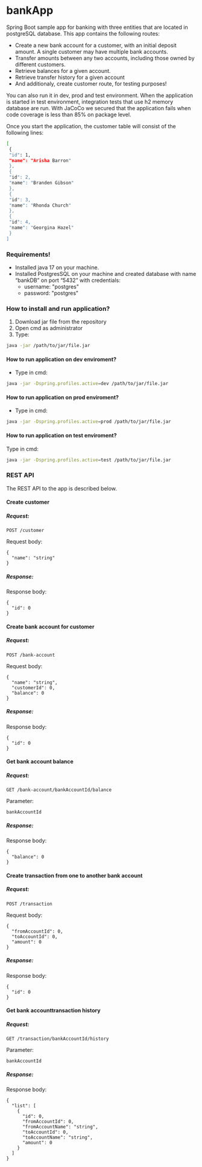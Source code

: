 # bankApp

Spring Boot sample app for banking with three entities that are located in postgreSQL database. This app contains the following routes:
* Create a new bank account for a customer, with an initial deposit amount. A
single customer may have multiple bank accounts.
* Transfer amounts between any two accounts, including those owned by
different customers.
* Retrieve balances for a given account.
* Retrieve transfer history for a given account
* And additionaly, create customer route, for testing purposes!

You can also run it in dev, prod and test environment. When the application is started in test environment, integration tests that use h2 memory database are run. With JaCoCo we secured that the application fails when code coverage is less than 85% on package level.

Once you start the application, the customer table will consist of the following lines:  
```bash
[
 {
 "id": 1,
 "name": "Arisha Barron"
 },
 {
 "id": 2,
 "name": "Branden Gibson"
 },
 {
 "id": 3,
 "name": "Rhonda Church"
 },
 {
 "id": 4,
 "name": "Georgina Hazel"
 }
]
```
### Requirements! ###
* Installed java 17 on your machine.
* Installed PostgresSQL on your machine and created database with name “bankDB” on port “5432” with credentials:
    * username: "postgres"
    * password: "postgres"
### How to install and run application? ###
1. Download jar file from the repository
2. Open cmd as administrator
3. Type: 
```bash
java -jar /path/to/jar/file.jar
```

#### How to run application on dev enviroment? ####
* Type in cmd: 
```bash
java -jar -Dspring.profiles.active=dev /path/to/jar/file.jar
```

#### How to run application on prod enviroment? ####
* Type in cmd:
```bash
java -jar -Dspring.profiles.active=prod /path/to/jar/file.jar
```

#### How to run application on test enviroment? ####

Type in cmd:

```bash
java -jar -Dspring.profiles.active=test /path/to/jar/file.jar
```
### REST API 
The REST API to the app is described below.

#### Create customer


##### Request:

```
POST /customer
```

Request body:

```
{
  "name": "string"
}
```

##### Response:

Response body:
```
{
  "id": 0
}
```

#### Create bank account for customer


##### Request:

```
POST /bank-account
```

Request body:

```
{
  "name": "string",
  "customerId": 0,
  "balance": 0
}
```

##### Response:

Response body:
```
{
  "id": 0
}
```

#### Get bank account balance

##### Request:

```
GET /bank-account/bankAccountId/balance
```
Parameter:
```
bankAccountId
```

##### Response:

Response body:
```
{
  "balance": 0
}
```

#### Create transaction from one to another bank account


##### Request:

```
POST /transaction
```

Request body:

```
{
  "fromAccountId": 0,
  "toAccountId": 0,
  "amount": 0
}
```

##### Response:

Response body:
```
{
  "id": 0
}
```

#### Get bank accounttransaction history

##### Request:

```
GET /transaction/bankAccountId/history
```
Parameter:
```
bankAccountId
```

##### Response:

Response body:
```
{
  "list": [
    {
      "id": 0,
      "fromAccountId": 0,
      "fromAccountName": "string",
      "toAccountId": 0,
      "toAccountName": "string",
      "amount": 0
    }
  ]
}


